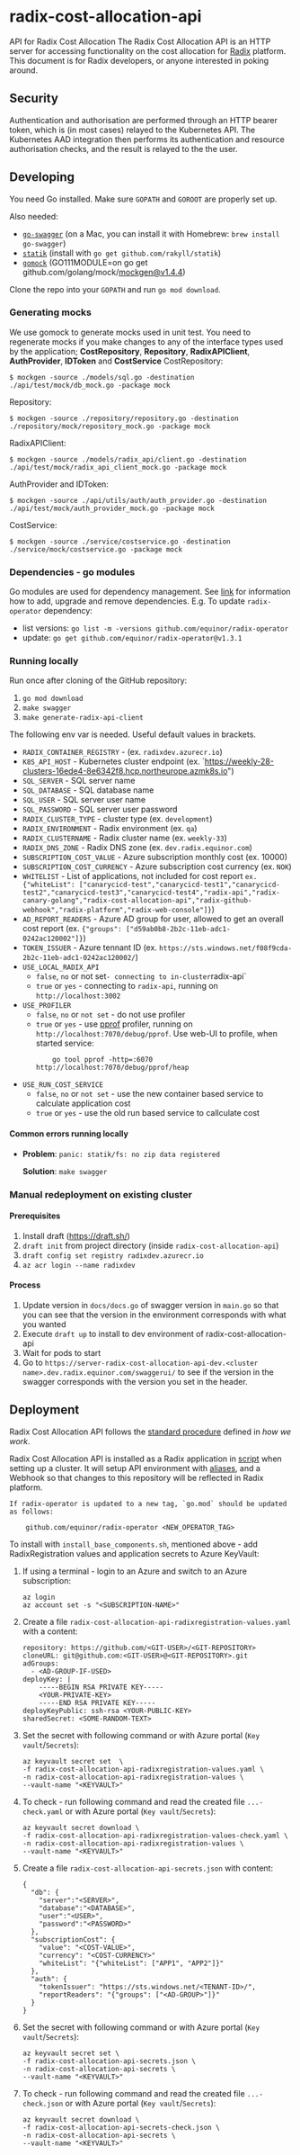 # radix-cost-allocation-api
API for Radix Cost Allocation
The Radix Cost Allocation API is an HTTP server for accessing functionality on the cost allocation for [Radix](https://www.radix.equinor.com) platform. This document is for Radix developers, or anyone interested in poking around.

## Security

Authentication and authorisation are performed through an HTTP bearer token, which is (in most cases) relayed to the Kubernetes API. The Kubernetes AAD integration then performs its authentication and resource authorisation checks, and the result is relayed to the the user.

## Developing

You need Go installed. Make sure `GOPATH` and `GOROOT` are properly set up.

Also needed:

- [`go-swagger`](https://github.com/go-swagger/go-swagger) (on a Mac, you can install it with Homebrew: `brew install go-swagger`)
- [`statik`](https://github.com/rakyll/statik) (install with `go get github.com/rakyll/statik`)
- [`gomock`](https://github.com/golang/mock) (GO111MODULE=on go get github.com/golang/mock/mockgen@v1.4.4)

Clone the repo into your `GOPATH` and run `go mod download`.

### Generating mocks
We use gomock to generate mocks used in unit test.
You need to regenerate mocks if you make changes to any of the interface types used by the application; **CostRepository**, **Repository**, **RadixAPIClient**, **AuthProvider**, **IDToken** and **CostService**
CostRepository:
```
$ mockgen -source ./models/sql.go -destination ./api/test/mock/db_mock.go -package mock
```
Repository:
```
$ mockgen -source ./repository/repository.go -destination ./repository/mock/repository_mock.go -package mock
```
RadixAPIClient:
```
$ mockgen -source ./models/radix_api/client.go -destination ./api/test/mock/radix_api_client_mock.go -package mock
```
AuthProvider and IDToken:
```
$ mockgen -source ./api/utils/auth/auth_provider.go -destination ./api/test/mock/auth_provider_mock.go -package mock
```
CostService:
```
$ mockgen -source ./service/costservice.go -destination ./service/mock/costservice.go -package mock
```

### Dependencies - go modules

Go modules are used for dependency management. See [link](https://blog.golang.org/using-go-modules) for information how to add, upgrade and remove dependencies. E.g. To update `radix-operator` dependency:

- list versions: `go list -m -versions github.com/equinor/radix-operator`
- update: `go get github.com/equinor/radix-operator@v1.3.1`

### Running locally

Run once after cloning of the GitHub repository:

1. `go mod download`
2. `make swagger`
3. `make generate-radix-api-client`

The following env var is needed. Useful default values in brackets.

* `RADIX_CONTAINER_REGISTRY` - (ex. `radixdev.azurecr.io`)
* `K8S_API_HOST` - Kubernetes cluster endpoint (ex. `https://weekly-28-clusters-16ede4-8e6342f8.hcp.northeurope.azmk8s.io")
* `SQL_SERVER` - SQL server name
* `SQL_DATABASE` - SQL database name
* `SQL_USER` - SQL server user name
* `SQL_PASSWORD` - SQL server user password
* `RADIX_CLUSTER_TYPE` - cluster type (ex. `development`)
* `RADIX_ENVIRONMENT` - Radix environment (ex. `qa`)
* `RADIX_CLUSTERNAME` - Radix cluster name (ex. `weekly-33`)
* `RADIX_DNS_ZONE` - Radix DNS zone (ex. `dev.radix.equinor.com`)
* `SUBSCRIPTION_COST_VALUE` - Azure subscription monthly cost (ex. 10000)
* `SUBSCRIPTION_COST_CURRENCY` - Azure subscription cost currency (ex. `NOK`)
* `WHITELIST` - List of applications, not included for cost report `ex. {"whiteList": ["canarycicd-test","canarycicd-test1","canarycicd-test2","canarycicd-test3","canarycicd-test4","radix-api","radix-canary-golang","radix-cost-allocation-api","radix-github-webhook","radix-platform","radix-web-console"]}`)
* `AD_REPORT_READERS` - Azure AD group for user, allowed to get an overall cost report (ex. `{"groups": ["d59ab0b8-2b2c-11eb-adc1-0242ac120002"]}`)
* `TOKEN_ISSUER` - Azure tennant ID (ex. `https://sts.windows.net/f08f9cda-2b2c-11eb-adc1-0242ac120002/`)
* `USE_LOCAL_RADIX_API`
  * `false`, `no` or not set` - connecting to in-cluster `radix-api`
  * `true` or `yes` - connecting to `radix-api`, running on `http://localhost:3002`
* `USE_PROFILER`
  * `false`, `no` or `not set` - do not use profiler
  * `true` or `yes` - use [pprof](https://golang.org/pkg/net/http/pprof/) profiler, running on `http://localhost:7070/debug/pprof`. Use web-UI to profile, when started service:
    ```
        go tool pprof -http=:6070 http://localhost:7070/debug/pprof/heap
    ```
* `USE_RUN_COST_SERVICE`
  * `false`, `no` or `not set` - use the new container based service to calculate application cost
  * `true` or `yes` - use the old run based service to callculate cost
#### Common errors running locally

- **Problem**: `panic: statik/fs: no zip data registered`

  **Solution**: `make swagger`

### Manual redeployment on existing cluster

#### Prerequisites

1. Install draft (https://draft.sh/)
2. `draft init` from project directory (inside `radix-cost-allocation-api`)
3. `draft config set registry radixdev.azurecr.io`
4. `az acr login --name radixdev`

#### Process

1. Update version in `docs/docs.go` of swagger version in `main.go` so that you can see that the version in the environment corresponds with what you wanted
2. Execute `draft up` to install to dev environment of radix-cost-allocation-api
3. Wait for pods to start
4. Go to `https://server-radix-cost-allocation-api-dev.<cluster name>.dev.radix.equinor.com/swaggerui/` to see if the version in the swagger corresponds with the version you set in the header.

## Deployment

Radix Cost Allocation API follows the [standard procedure](https://github.com/equinor/radix-private/blob/master/docs/how-we-work/development-practices.md#standard-radix-applications) defined in _how we work_. 

Radix Cost Allocation API is installed as a Radix application in [script](https://github.com/equinor/radix-platform/blob/master/scripts/install_base_components.sh) when setting up a cluster. It will setup API environment with [aliases](https://github.com/equinor/radix-platform/blob/master/scripts/create_alias.sh), and a Webhook so that changes to this repository will be reflected in Radix platform. 
```
If radix-operator is updated to a new tag, `go.mod` should be updated as follows: 
   
    github.com/equinor/radix-operator <NEW_OPERATOR_TAG>
```
To install with `install_base_components.sh`, mentioned above - add RadixRegistration values and application secrets to Azure KeyVault:
1. If using a terminal - login to an Azure and switch to an Azure subscription:
    ```
    az login
    az account set -s "<SUBSCRIPTION-NAME>"
    ```
2. Create a file `radix-cost-allocation-api-radixregistration-values.yaml` with a content:
    ```
    repository: https://github.com/<GIT-USER>/<GIT-REPOSITORY>
    cloneURL: git@github.com:<GIT-USER>@<GIT-REPOSITORY>.git
    adGroups:
      - <AD-GROUP-IF-USED>
    deployKey: |
        -----BEGIN RSA PRIVATE KEY-----
        <YOUR-PRIVATE-KEY>
        -----END RSA PRIVATE KEY-----
    deployKeyPublic: ssh-rsa <YOUR-PUBLIC-KEY>
    sharedSecret: <SOME-RANDOM-TEXT>
    ```
3. Set the secret with following command or with Azure portal (`Key vault`/`Secrets`):
    ```
    az keyvault secret set  \
    -f radix-cost-allocation-api-radixregistration-values.yaml \
    -n radix-cost-allocation-api-radixregistration-values \
    --vault-name "<KEYVAULT>"
    ```
4. To check - run following command and read the created file `...-check.yaml` or with Azure portal (`Key vault`/`Secrets`):
    ```
    az keyvault secret download \
    -f radix-cost-allocation-api-radixregistration-values-check.yaml \
    -n radix-cost-allocation-api-radixregistration-values \
    --vault-name "<KEYVAULT>" 
    ```
5. Create a file `radix-cost-allocation-api-secrets.json` with content:
    ```
    {
      "db": {
        "server":"<SERVER>",
        "database":"<DATABASE>",
        "user":"<USER>",
        "password":"<PASSWORD>"
      },
      "subscriptionCost": {
        "value": "<COST-VALUE>",
        "currency": "<COST-CURRENCY>"
        "whiteList": "{"whiteList": ["APP1", "APP2"]}"
      },
      "auth": {
        "tokenIssuer": "https://sts.windows.net/<TENANT-ID>/",
        "reportReaders": "{"groups": ["<AD-GROUP>"]}"
      }
    }
    ```
6. Set the secret with following command or with Azure portal (`Key vault`/`Secrets`):
    ```
    az keyvault secret set \
    -f radix-cost-allocation-api-secrets.json \
    -n radix-cost-allocation-api-secrets \
    --vault-name "<KEYVAULT>"
    ```
7. To check - run following command and read the created file `...-check.json` or with Azure portal (`Key vault`/`Secrets`):
    ```
    az keyvault secret download \
    -f radix-cost-allocation-api-secrets-check.json \
    -n radix-cost-allocation-api-secrets \
    --vault-name "<KEYVAULT>" 
    ```
 